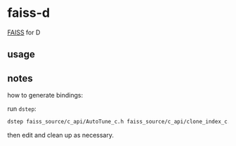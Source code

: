 # faiss-d

[FAISS](https://github.com/facebookresearch/faiss) for D

## usage

## notes

how to generate bindings:

run `dstep`:
```sh
dstep faiss_source/c_api/AutoTune_c.h faiss_source/c_api/clone_index_c.h faiss_source/c_api/Clustering_c.h faiss_source/c_api/error_c.h faiss_source/c_api/faiss_c.h faiss_source/c_api/Index_c.h faiss_source/c_api/index_factory_c.h faiss_source/c_api/IndexFlat_c.h faiss_source/c_api/index_io_c.h faiss_source/c_api/IndexIVF_c.h faiss_source/c_api/IndexIVFFlat_c.h faiss_source/c_api/IndexLSH_c.h faiss_source/c_api/IndexPreTransform_c.h faiss_source/c_api/IndexReplicas_c.h faiss_source/c_api/IndexScalarQuantizer_c.h faiss_source/c_api/IndexShards_c.h faiss_source/c_api/MetaIndexes_c.h faiss_source/c_api/VectorTransform_c.h -o source/faiss
```

then edit and clean up as necessary.
